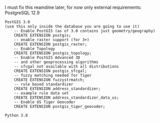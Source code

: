 I must fix this reamdme later, for now only external requirements:
    PostgreSQL 12.9
    
    PostGIS 3.0
    (use this only inside the database you are going to use it)
        -- Enable PostGIS (as of 3.0 contains just geometry/geography)
        CREATE EXTENSION postgis;
        -- enable raster support (for 3+)
        CREATE EXTENSION postgis_raster;
        -- Enable Topology
        CREATE EXTENSION postgis_topology;
        -- Enable PostGIS Advanced 3D
        -- and other geoprocessing algorithms
        -- sfcgal not available with all distributions
        CREATE EXTENSION postgis_sfcgal;
        -- fuzzy matching needed for Tiger
        CREATE EXTENSION fuzzystrmatch;
        -- rule based standardizer
        CREATE EXTENSION address_standardizer;
        -- example rule data set
        CREATE EXTENSION address_standardizer_data_us;
        -- Enable US Tiger Geocoder
        CREATE EXTENSION postgis_tiger_geocoder;

    Python 3.8